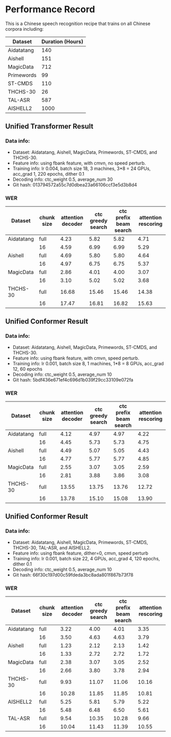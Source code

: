 # Performance Record

This is a Chinese speech recognition recipe that trains on all Chinese corpora including:

| Dataset    | Duration (Hours) |
|------------|------------------|
| Aidatatang | 140              |
| Aishell    | 151              |
| MagicData  | 712              |
| Primewords | 99               |
| ST-CMDS    | 110              |
| THCHS-30   | 26               |
| TAL-ASR    | 587              |
| AISHELL2   | 1000             |

## Unified Transformer Result

### Data info:

* Dataset: Aidatatang, Aishell, MagicData, Primewords, ST-CMDS, and THCHS-30.
* Feature info: using fbank feature, with cmvn, no speed perturb.
* Training info: lr 0.004, batch size 18, 3 machines, 3*8 = 24 GPUs, acc_grad 1, 220 epochs, dither 0.1
* Decoding info: ctc_weight 0.5, average_num 30
* Git hash: 013794572a55c7d0dbea23a66106ccf3e5d3b8d4

### WER

| Dataset    | chunk size | attention decoder | ctc greedy search | ctc prefix beam search | attention rescoring |
|------------|------------|-------------------|-------------------|------------------------|---------------------|
| Aidatatang | full       | 4.23              | 5.82              | 5.82                   | 4.71                |
|            | 16         | 4.59              | 6.99              | 6.99                   | 5.29                |
| Aishell    | full       | 4.69              | 5.80              | 5.80                   | 4.64                |
|            | 16         | 4.97              | 6.75              | 6.75                   | 5.37                |
| MagicData  | full       | 2.86              | 4.01              | 4.00                   | 3.07                |
|            | 16         | 3.10              | 5.02              | 5.02                   | 3.68                |
| THCHS-30   | full       | 16.68             | 15.46             | 15.46                  | 14.38               |
|            | 16         | 17.47             | 16.81             | 16.82                  | 15.63               |

## Unified Conformer Result

### Data info:

* Dataset: Aidatatang, Aishell, MagicData, Primewords, ST-CMDS, and THCHS-30.
* Feature info: using fbank feature, with cmvn, speed perturb.
* Training info: lr 0.001, batch size 8, 1 machines, 1*8 = 8 GPUs, acc_grad 12, 60 epochs
* Decoding info: ctc_weight 0.5, average_num 10
* Git hash: 5bdf436e671ef4c696d1b039f29cc33109e072fa

### WER

| Dataset    | chunk size | attention decoder | ctc greedy search | ctc prefix beam search | attention rescoring |
|------------|------------|-------------------|-------------------|------------------------|---------------------|
| Aidatatang | full       | 4.12              | 4.97              | 4.97                   | 4.22                |
|            | 16         | 4.45              | 5.73              | 5.73                   | 4.75                |
| Aishell    | full       | 4.49              | 5.07              | 5.05                   | 4.43                |
|            | 16         | 4.77              | 5.77              | 5.77                   | 4.85                |
| MagicData  | full       | 2.55              | 3.07              | 3.05                   | 2.59                |
|            | 16         | 2.81              | 3.88              | 3.86                   | 3.08                |
| THCHS-30   | full       | 13.55             | 13.75             | 13.76                  | 12.72               |
|            | 16         | 13.78             | 15.10             | 15.08                  | 13.90               |

## Unified Conformer Result

### Data info:

* Dataset: Aidatatang, Aishell, MagicData, Primewords, ST-CMDS, THCHS-30, TAL-ASR, and AISHELL2.
* Feature info: using fbank feature, dither=0, cmvn, speed perturb
* Training info: lr 0.001, batch size 22, 4 GPUs, acc_grad 4, 120 epochs, dither 0.1
* Decoding info: ctc_weight 0.5, average_num 10
* Git hash: 66f30c197d00c59fdeda3bc8ada801f867b73f78

### WER

| Dataset    | chunk size | attention decoder | ctc greedy search | ctc prefix beam search | attention rescoring |
|------------|------------|-------------------|-------------------|------------------------|---------------------|
| Aidatatang | full       | 3.22              | 4.00              | 4.01                   | 3.35                |
|            | 16         | 3.50              | 4.63              | 4.63                   | 3.79                |
| Aishell    | full       | 1.23              | 2.12              | 2.13                   | 1.42                |
|            | 16         | 1.33              | 2.72              | 2.72                   | 1.72                |
| MagicData  | full       | 2.38              | 3.07              | 3.05                   | 2.52                |
|            | 16         | 2.66              | 3.80              | 3.78                   | 2.94                |
| THCHS-30   | full       | 9.93              | 11.07             | 11.06                  | 10.16               |
|            | 16         | 10.28             | 11.85             | 11.85                  | 10.81               |
| AISHELL2   | full       | 5.25              | 5.81              | 5.79                   | 5.22                |
|            | 16         | 5.48              | 6.48              | 6.50                   | 5.61                |
| TAL-ASR    | full       | 9.54              | 10.35             | 10.28                  | 9.66                |
|            | 16         | 10.04             | 11.43             | 11.39                  | 10.55               |
